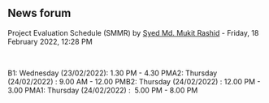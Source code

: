 <h2>News forum</h2><a href="https://moodle.cse.buet.ac.bd/user/view.php?id=1878&course=651"></a>
Project Evaluation Schedule (SMMR)
by <a href="https://moodle.cse.buet.ac.bd/user/view.php?id=1878&course=651">Syed Md. Mukit Rashid</a> - Friday, 18 February 2022, 12:28 PM


 

B1: Wednesday (23/02/2022): 1.30 PM - 4.30 PMA2: Thursday (24/02/2022) : 9.00 AM - 12.00 PMB2: Thursday (24/02/2022) : 12.00 PM - 3.00 PMA1: Thursday (24/02/2022) :  5.00 PM - 8.00 PM






